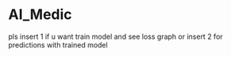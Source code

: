 # AI_Medic
pls insert 1 if u want train model and see loss graph
or insert 2 for predictions with trained model
